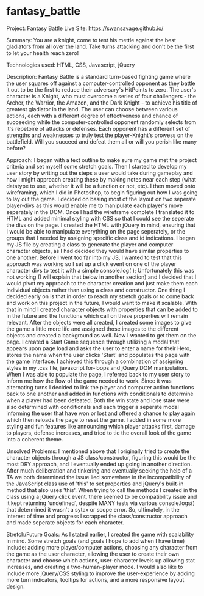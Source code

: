 # fantasy_battle


Project: Fantasy Battle
Live Site: https://swansavage.github.io/

Summary: You are a knight, come to test his mettle against the best gladiators from all over the land. Take turns attacking and don't be the first to let your health reach zero!

Technologies used: HTML, CSS, Javascript, jQuery

Description: Fantasy Battle is a standard turn-based fighting game where the user squares off against a computer-controlled opponent as they battle it out to be the first to reduce their adversary's HitPoints to zero. The user's character is a Knight, who must overcome a series of four challengers - the Archer, the Warrior, the Amazon, and the Dark Knight - to achieve his title of greatest gladiator in the land. The user can choose between various actions, each with a different degree of effectiveness and chance of succeeding while the computer-controlled opponent randomly selects from it's repetoire of attacks or defenses. Each opponent has a different set of strengths and weaknesses to truly test the player-Knight's prowess on the battlefield. Will you succeed and defeat them all or will you perish like many before?

Approach: I began with a text outline to make sure my game met the project criteria and set myself some stretch goals. Then I started to develop my user story by writing out the steps a user would take during gameplay and how I might approach creating these by making notes near each step (what datatype to use, whether it will be a function or not, etc). I then moved onto wireframing, which I did in Photoshop, to begin figuring out how I was going to lay out the game. I decided on basing most of the layout on two seperate player-divs as this would enable me to manipulate each player's move seperately in the DOM. Once I had the wireframe complete I translated it to HTML and added minimal styling with CSS so that I could see the seperate the divs on the page. I created the HTML with jQuery in mind, ensuring that I would be able to manipulate everything on the page seperately, or the groups that I needed by assigning specific class and id indications. I began my JS file by creating a class to generate the player and computer character objects, as I had decided they would have similar properties to one another. Before I went too far into my JS, I wanted to test that this approach was working so I set up a click event on one of the player character divs to test it with a simple console.log( ); Unfortunately this was not working (I will explain that below in another section) and I decided that I would pivot my approach to the character creation and just make them each individual objects rather than using a class and constructor. One thing I decided early on is that in order to reach my stretch goals or to come back and work on this project in the future, I would want to make it scalable. With that in mind I created character objects with properties that can be added to in the future and the functions which call on these properties will remain relevant. After the objects were all created, I created some images to give the game a little more life and assigned those images to the different objects and created a background as well. Now I wanted to get them on the page. I created a Start Game sequence through utilizing a modal that appears upon page load and asks the user to enter a name for their Hero, stores the name when the user clicks 'Start' and populates the page with the game interface. I achieved this through a combination of assigning styles in my .css file, javascript for-loops and jQuery DOM manipulation. When I was able to populate the page, I referred back to my user story to inform me how the flow of the game needed to work. Since it was alternating turns I decided to link the player and computer action functions back to one another and added in functions with conditionals to determine when a player had been defeated. Both the win state and lose state were also determined with conditionals and each trigger a seperate modal informing the user that have won or lost and offered a chance to play again which then reloads the page to reset the game. I added in some more styling and fun features like announcing which player attacks first, damage to players, defense increases, and tried to tie the overall look of the game into a coherent theme.


Unsolved Problems: I mentioned above that I originally tried to create the character objects through a JS class/constructor, figuring this would be the most DRY approach, and I eventually ended up going in another direction. After much deliberation and tinkering and eventually seeking the help of a TA we both determined the issue lied somewhere in the incompatibility of the JavaScript class use of 'this' to set properties and jQuery's built-in method that also uses 'this'. When trying to call the methods I created in the class using a jQuery click event, there seemed to be compatibility issue and it kept returning 'undefined', despite MANY tests via various console.logs() that determined it wasn't a sytax or scope error. So, ultimately, in the interest of time and progress I scrapped the class/constructor approach and made seperate objects for each character.

Stretch/Future Goals: As I stated earlier, I created the game with scalability in mind. Some stretch goals (and goals I hope to add when I have time) include: adding more player/computer actions, choosing any character from the game as the user character, allowing the user to create their own character and choose which actions, user-character levels up allowing stat increases, and creating a two-human-player mode. I would also like to include more jQuery/CSS styling to improve the user-experience by adding more turn indicators, tooltips for actions, and a more responsive layout design.
